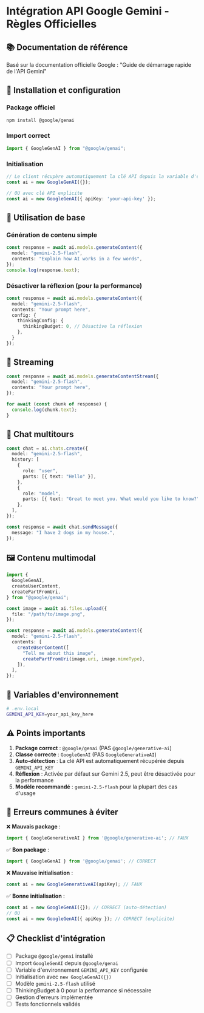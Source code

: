 # Intégration API Google Gemini - Règles Officielles

## 📚 Documentation de référence
Basé sur la documentation officielle Google : "Guide de démarrage rapide de l'API Gemini"

## 🔧 Installation et configuration

### Package officiel
```bash
npm install @google/genai
```

### Import correct
```typescript
import { GoogleGenAI } from "@google/genai";
```

### Initialisation
```typescript
// Le client récupère automatiquement la clé API depuis la variable d'environnement GEMINI_API_KEY
const ai = new GoogleGenAI({});

// OU avec clé API explicite
const ai = new GoogleGenAI({ apiKey: 'your-api-key' });
```

## 🎯 Utilisation de base

### Génération de contenu simple
```typescript
const response = await ai.models.generateContent({
  model: "gemini-2.5-flash",
  contents: "Explain how AI works in a few words",
});
console.log(response.text);
```

### Désactiver la réflexion (pour la performance)
```typescript
const response = await ai.models.generateContent({
  model: "gemini-2.5-flash",
  contents: "Your prompt here",
  config: {
    thinkingConfig: {
      thinkingBudget: 0, // Désactive la réflexion
    },
  }
});
```

## 🔄 Streaming
```typescript
const response = await ai.models.generateContentStream({
  model: "gemini-2.5-flash",
  contents: "Your prompt here",
});

for await (const chunk of response) {
  console.log(chunk.text);
}
```

## 💬 Chat multitours
```typescript
const chat = ai.chats.create({
  model: "gemini-2.5-flash",
  history: [
    {
      role: "user",
      parts: [{ text: "Hello" }],
    },
    {
      role: "model", 
      parts: [{ text: "Great to meet you. What would you like to know?" }],
    },
  ],
});

const response = await chat.sendMessage({
  message: "I have 2 dogs in my house.",
});
```

## 🖼️ Contenu multimodal
```typescript
import {
  GoogleGenAI,
  createUserContent,
  createPartFromUri,
} from "@google/genai";

const image = await ai.files.upload({
  file: "/path/to/image.png",
});

const response = await ai.models.generateContent({
  model: "gemini-2.5-flash",
  contents: [
    createUserContent([
      "Tell me about this image",
      createPartFromUri(image.uri, image.mimeType),
    ]),
  ],
});
```

## 🔐 Variables d'environnement
```bash
# .env.local
GEMINI_API_KEY=your_api_key_here
```

## ⚠️ Points importants

1. **Package correct** : `@google/genai` (PAS `@google/generative-ai`)
2. **Classe correcte** : `GoogleGenAI` (PAS `GoogleGenerativeAI`)
3. **Auto-détection** : La clé API est automatiquement récupérée depuis `GEMINI_API_KEY`
4. **Réflexion** : Activée par défaut sur Gemini 2.5, peut être désactivée pour la performance
5. **Modèle recommandé** : `gemini-2.5-flash` pour la plupart des cas d'usage

## 🚫 Erreurs communes à éviter

❌ **Mauvais package** :
```typescript
import { GoogleGenerativeAI } from '@google/generative-ai'; // FAUX
```

✅ **Bon package** :
```typescript
import { GoogleGenAI } from '@google/genai'; // CORRECT
```

❌ **Mauvaise initialisation** :
```typescript
const ai = new GoogleGenerativeAI(apiKey); // FAUX
```

✅ **Bonne initialisation** :
```typescript
const ai = new GoogleGenAI({}); // CORRECT (auto-détection)
// OU
const ai = new GoogleGenAI({ apiKey }); // CORRECT (explicite)
```

## 📋 Checklist d'intégration

- [ ] Package `@google/genai` installé
- [ ] Import `GoogleGenAI` depuis `@google/genai`
- [ ] Variable d'environnement `GEMINI_API_KEY` configurée
- [ ] Initialisation avec `new GoogleGenAI({})`
- [ ] Modèle `gemini-2.5-flash` utilisé
- [ ] ThinkingBudget à 0 pour la performance si nécessaire
- [ ] Gestion d'erreurs implémentée
- [ ] Tests fonctionnels validés